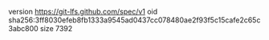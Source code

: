 version https://git-lfs.github.com/spec/v1
oid sha256:3ff8030efeb8fb1333a9545ad0437cc078480ae2f93f5c15cafe2c65c3abc800
size 7392
